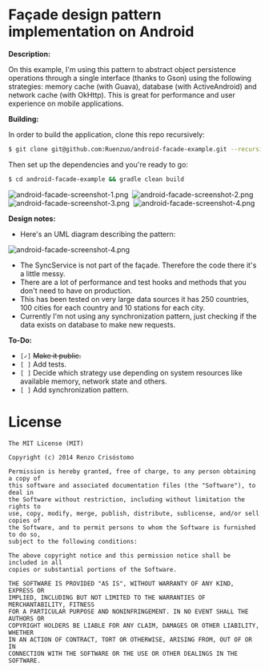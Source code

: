 Façade design pattern implementation on Android
===============================================

__Description:__

On this example, I'm using this pattern to abstract object persistence operations through a single interface (thanks to Gson) using the following strategies: memory cache (with Guava), database (with ActiveAndroid) and network cache (with OkHttp). This is great for performance and user experience on mobile applications.

__Building:__

In order to build the application, clone this repo recursively:

```sh
$ git clone git@github.com:Ruenzuo/android-facade-example.git --recursive
```

Then set up the dependencies and you're ready to go:

```sh
$ cd android-facade-example && gradle clean build
```  

![android-facade-screenshot-1.png](https://dl.dropboxusercontent.com/u/12352209/GitHub/android-facade-screenshot-1.png)&nbsp;
![android-facade-screenshot-2.png](https://dl.dropboxusercontent.com/u/12352209/GitHub/android-facade-screenshot-2.png)
![android-facade-screenshot-3.png](https://dl.dropboxusercontent.com/u/12352209/GitHub/android-facade-screenshot-3.png)&nbsp;
![android-facade-screenshot-4.png](https://dl.dropboxusercontent.com/u/12352209/GitHub/android-facade-screenshot-4.png)

__Design notes:__

* Here's an UML diagram describing the pattern:

![android-facade-screenshot-4.png](https://dl.dropboxusercontent.com/u/12352209/GitHub/android-facade-screenshot-5.png)

* The SyncService is not part of the façade. Therefore the code there it's a little messy.
* There are a lot of performance and test hooks and methods that you don't need to have on production.
* This has been tested on very large data sources it has 250 countries, 100 cities for each country and 10 stations for each city.
* Currently I'm not using any synchronization pattern, just checking if the data exists on database to make new requests.

__To-Do:__

* `[✓]` <del>Make it public.</del>
* `[ ]` Add tests.
* `[ ]` Decide which strategy use depending on system resources like available memory, network state and others. 
* `[ ]` Add synchronization pattern.

License
=======

    The MIT License (MIT)

    Copyright (c) 2014 Renzo Crisóstomo

    Permission is hereby granted, free of charge, to any person obtaining a copy of
    this software and associated documentation files (the "Software"), to deal in
    the Software without restriction, including without limitation the rights to
    use, copy, modify, merge, publish, distribute, sublicense, and/or sell copies of
    the Software, and to permit persons to whom the Software is furnished to do so,
    subject to the following conditions:

    The above copyright notice and this permission notice shall be included in all
    copies or substantial portions of the Software.

    THE SOFTWARE IS PROVIDED "AS IS", WITHOUT WARRANTY OF ANY KIND, EXPRESS OR
    IMPLIED, INCLUDING BUT NOT LIMITED TO THE WARRANTIES OF MERCHANTABILITY, FITNESS
    FOR A PARTICULAR PURPOSE AND NONINFRINGEMENT. IN NO EVENT SHALL THE AUTHORS OR
    COPYRIGHT HOLDERS BE LIABLE FOR ANY CLAIM, DAMAGES OR OTHER LIABILITY, WHETHER
    IN AN ACTION OF CONTRACT, TORT OR OTHERWISE, ARISING FROM, OUT OF OR IN
    CONNECTION WITH THE SOFTWARE OR THE USE OR OTHER DEALINGS IN THE SOFTWARE.
